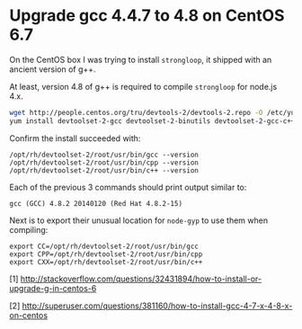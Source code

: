 # Upgrade gcc 4.4.7 to 4.8 on CentOS 6.7 
On the CentOS box I was trying to install `strongloop`, it shipped with an ancient version of g++.

At least, version 4.8 of g++ is required to compile `strongloop` for node.js 4.x.

```sh
wget http://people.centos.org/tru/devtools-2/devtools-2.repo -O /etc/yum.repos.d/devtools-2.repo
yum install devtoolset-2-gcc devtoolset-2-binutils devtoolset-2-gcc-c++
```

Confirm the install succeeded with:
```
/opt/rh/devtoolset-2/root/usr/bin/gcc --version
/opt/rh/devtoolset-2/root/usr/bin/cpp --version
/opt/rh/devtoolset-2/root/usr/bin/c++ --version
```

Each of the previous 3 commands should print output similar to:
```
gcc (GCC) 4.8.2 20140120 (Red Hat 4.8.2-15)
```


Next is to export their unusual location for `node-gyp` to use them when compiling:
```
export CC=/opt/rh/devtoolset-2/root/usr/bin/gcc  
export CPP=/opt/rh/devtoolset-2/root/usr/bin/cpp
export CXX=/opt/rh/devtoolset-2/root/usr/bin/c++
``` 

[1] http://stackoverflow.com/questions/32431894/how-to-install-or-upgrade-g-in-centos-6

[2] http://superuser.com/questions/381160/how-to-install-gcc-4-7-x-4-8-x-on-centos
